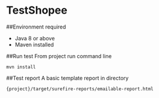 # TestShopee

##Environment required
 - Java 8 or above
 - Maven installed
 
##Run test
From project run command line
```
mvn install
```

##Test report
A basic template report in directory
```
{project}/target/surefire-reports/emailable-report.html
```
